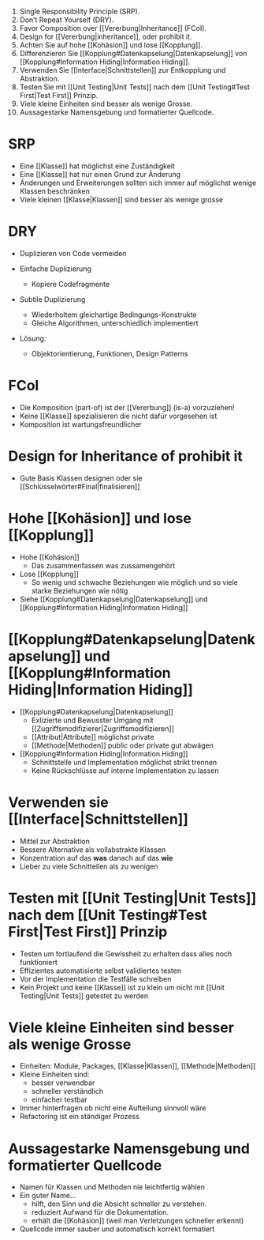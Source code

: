1. Single Responsibility Principle (SRP).  
2. Don’t Repeat Yourself (DRY).  
3. Favor Composition over [[Vererbung|Inheritance]] (FCoI).  
4. Design for [[Vererbung|inheritance]], oder prohibit it.  
5. Achten Sie auf hohe [[Kohäsion]] und lose [[Kopplung]].  
6. Differenzieren Sie [[Kopplung#Datenkapselung|Datenkapselung]] von [[Kopplung#Information Hiding|Information Hiding]].  
7. Verwenden Sie [[Interface|Schnittstellen]] zur Entkopplung und Abstraktion.  
8. Testen Sie mit [[Unit Testing|Unit Tests]] nach dem [[Unit Testing#Test First|Test First]] Prinzip.  
9. Viele kleine Einheiten sind besser als wenige Grosse.  
10. Aussagestarke Namensgebung und formatierter Quellcode.

# SRP
- Eine [[Klasse]] hat möglichst eine Zuständigkeit
- Eine [[Klasse]] hat nur einen Grund zur Änderung
- Änderungen und Erweiterungen sollten sich immer auf möglichst wenige Klassen beschränken
- Viele kleinen [[Klasse|Klassen]] sind besser als wenige grosse

# DRY
- Duplizieren von Code vermeiden
- Einfache Duplizierung
	- Kopiere Codefragmente
- Subtile Duplizierung
	- Wiederholtem gleichartige Bedingungs-Konstrukte
	- Gleiche Algorithmen, unterschiedlich implementiert

- Lösung:
	- Objektorientierung, Funktionen, Design Patterns

# FCol
- Die Komposition (part-of) ist der [[Vererbung]] (is-a) vorzuziehen!
- Keine [[Klasse]] spezialisieren die nicht dafür vorgesehen ist
- Komposition ist wartungsfreundlicher

# Design for Inheritance of prohibit it
- Gute Basis Klassen designen oder sie [[Schlüsselwörter#Final|finalisieren]]

# Hohe [[Kohäsion]] und lose [[Kopplung]]
- Hohe [[Kohäsion]]
	- Das zusammenfassen was zussamengehört
- Lose [[Kopplung]]
	- So wenig und schwache Beziehungen wie möglich und so viele starke Beziehungen wie nötig
- Siehe [[Kopplung#Datenkapselung|Datenkapselung]] und [[Kopplung#Information Hiding|Information Hiding]]

# [[Kopplung#Datenkapselung|Datenkapselung]] und [[Kopplung#Information Hiding|Information Hiding]]
- [[Kopplung#Datenkapselung|Datenkapselung]]
	- Exlizierte und Bewusster Umgang mit [[Zugriffsmodifizierer|Zugriffsmodifizieren]]
	- [[Attribut|Attribute]] möglichst private
	- [[Methode|Methoden]] public oder private gut abwägen
- [[Kopplung#Information Hiding|Information Hiding]]
	- Schnittstelle und Implementation möglichst strikt trennen
	- Keine Rückschlüsse auf interne Implementation zu lassen

# Verwenden sie [[Interface|Schnittstellen]]
- Mittel zur Abstraktion
- Bessere Alternative als vollabstrakte Klassen
- Konzentration auf das **was** danach auf das **wie**
- Lieber zu viele Schnittellen als zu wenigen

# Testen mit [[Unit Testing|Unit Tests]] nach dem [[Unit Testing#Test First|Test First]] Prinzip
- Testen um fortlaufend die Gewissheit zu erhalten dass alles noch funktioniert
- Effizientes automatisierte selbst validiertes testen
- Vor der Implementation die Testfälle schreiben
- Kein Projekt und keine [[Klasse]] ist zu klein um nicht mit [[Unit Testing|Unit Tests]] getestet zu werden

# Viele kleine Einheiten sind besser als wenige Grosse
- Einheiten: Module, Packages, [[Klasse|Klassen]], [[Methode|Methoden]]
- Kleine Einheiten sind:
	- besser verwendbar
	- schneller verständlich
	- einfacher testbar
- Immer hinterfragen ob nicht eine Aufteilung sinnvoll wäre
- Refactoring ist ein ständiger Prozess
#  Aussagestarke Namensgebung und formatierter Quellcode
- Namen für Klassen und Methoden nie leichtfertig wählen
- Ein guter Name...  
	- hilft, den Sinn und die Absicht schneller zu verstehen.  
	- reduziert Aufwand für die Dokumentation.  
	- erhält die [[Kohäsion]] (weil man Verletzungen schneller erkennt)
- Quellcode immer sauber und automatisch korrekt formatiert